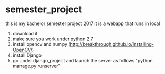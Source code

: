 # semester_project
this is my bachelor semester project 2017
it is a webapp that runs in local
1) download it
2) make sure you work under python 2.7
3) install opencv and numpy (http://breakthrough.github.io/Installing-OpenCV/)
4) install Django
5) go under django_project and launch the server as follows "python manage.py runserver"
